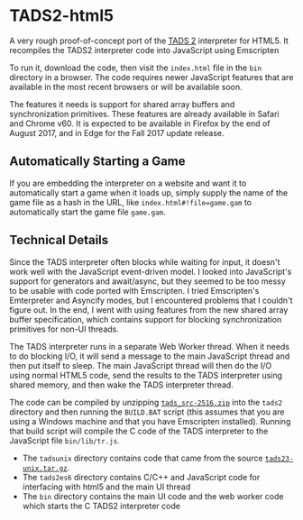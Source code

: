 # TADS2-html5
A very rough proof-of-concept port of the [TADS 2](http://tads.org/) interpreter for HTML5. It recompiles the TADS2 interpreter code into JavaScript using Emscripten

To run it, download the code, then visit the `index.html` file in the `bin` directory in a browser. The code requires newer JavaScript features that are available in the most recent browsers or will be available soon.

The features it needs is support for shared array buffers and synchronization primitives. These features are already available in Safari and Chrome v60. It is expected to be available in Firefox by the end of August 2017, and in Edge for the Fall 2017 update release.

## Automatically Starting a Game
If you are embedding the interpreter on a website and want it to automatically start a game when it loads up, simply supply the name of the game file as a hash in the URL, like `index.html#!file=game.gam` to automatically start the game file `game.gam`.

## Technical Details
Since the TADS interpreter often blocks while waiting for input, it doesn't work well with the JavaScript event-driven model. I looked into JavaScript's support for generators and await/async, but they seemed to be too messy to be usable with code ported with Emscripten. I tried Emscripten's Emterpreter and Asyncify modes, but I encountered problems that I couldn't figure out. In the end, I went with using features from the new shared array buffer specification, which contains support for blocking synchronization primitives for non-UI threads. 

The TADS interpreter runs in a separate Web Worker thread. When it needs to do blocking I/O, it will send a message to the main JavaScript thread and then put itself to sleep. The main JavaScript thread will then do the I/O using normal HTML5 code, send the results to the TADS interpreter using shared memory, and then wake the TADS interpreter thread.

The code can be compiled by unzipping [`tads_src-2516.zip`](http://www.ifarchive.org/if-archive/programming/tads2/source/htads_src_2516.zip) into the `tads2` directory and then running the `BUILD.BAT` script (this assumes that you are using a Windows machine and that you have Emscripten installed). Running that build script will compile the C code of the TADS interpreter to the JavaScript file `bin/lib/tr.js`.

- The `tadsunix` directory contains code that came from the source [`tads23-unix.tar.gz`](http://www.ifarchive.org/if-archive/programming/tads2/source/tads23-unix.tar.gz). 
- The `tads2es6` directory contains C/C++ and JavaScript code for interfacing with html5 and the main UI thread
- The `bin` directory contains the main UI code and the web worker code which starts the C TADS2 interpreter code

